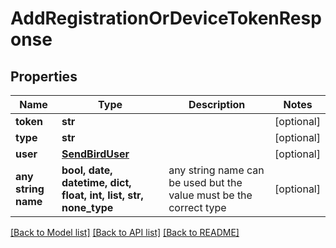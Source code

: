 # AddRegistrationOrDeviceTokenResponse


## Properties
Name | Type | Description | Notes
------------ | ------------- | ------------- | -------------
**token** | **str** |  | [optional] 
**type** | **str** |  | [optional] 
**user** | [**SendBirdUser**](SendBirdUser.md) |  | [optional] 
**any string name** | **bool, date, datetime, dict, float, int, list, str, none_type** | any string name can be used but the value must be the correct type | [optional]

[[Back to Model list]](../README.md#documentation-for-models) [[Back to API list]](../README.md#documentation-for-api-endpoints) [[Back to README]](../README.md)


